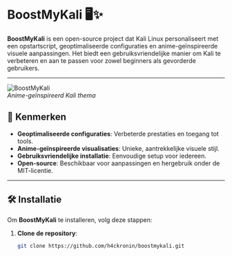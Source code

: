 # BoostMyKali 🖥️✨

**BoostMyKali** is een open-source project dat Kali Linux personaliseert met een opstartscript, geoptimaliseerde configuraties en anime-geïnspireerde visuele aanpassingen. Het biedt een gebruiksvriendelijke manier om Kali te verbeteren en aan te passen voor zowel beginners als gevorderde gebruikers.

---

![BoostMyKali](https://via.placeholder.com/800x400.png?text=BoostMyKali+Anime+Style)  
*Anime-geïnspireerd Kali thema*

## 🚀 Kenmerken

- **Geoptimaliseerde configuraties**: Verbeterde prestaties en toegang tot tools.
- **Anime-geïnspireerde visualisaties**: Unieke, aantrekkelijke visuele stijl.
- **Gebruiksvriendelijke installatie**: Eenvoudige setup voor iedereen.
- **Open-source**: Beschikbaar voor aanpassingen en hergebruik onder de MIT-licentie.

---

## 🛠️ Installatie

Om **BoostMyKali** te installeren, volg deze stappen:

1. **Clone de repository**:
   ```bash
   git clone https://github.com/h4ckronin/boostmykali.git
